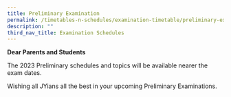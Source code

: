 ```yaml
---
title: Preliminary Examination
permalink: /timetables-n-schedules/examination-timetable/preliminary-examination/
description: ""
third_nav_title: Examination Schedules
---
```

<p><strong>Dear Parents and Students</strong></p>
<p>The 2023 Preliminary schedules and topics will be available nearer the exam dates.</p>
<p>Wishing all JYians all the best in your upcoming Preliminary Examinations.</p>
